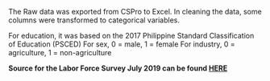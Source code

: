 The Raw data was exported from CSPro to Excel. 
In cleaning the data, some columns were transformed to categorical variables.

For education, it was based on the 2017 Philippine Standard Classification of Education (PSCED)
For sex, 0 = male, 1 = female
For industry, 0 = agriculture, 1 = non-agriculture


**Source for the Labor Force Survey July 2019 can be found [HERE](https://drive.google.com/file/d/1H7Nh7zOgdoRtCIaCl_j3rfOLWS8JEanG/view)**
